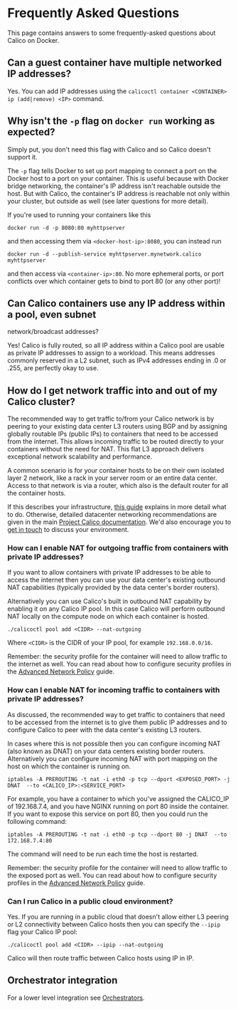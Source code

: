 # Frequently Asked Questions
This page contains answers to some frequently-asked questions about Calico on Docker.

## Can a guest container have multiple networked IP addresses?
Yes. You can add IP addresses using the `calicoctl container <CONTAINER> ip (add|remove) <IP>` command.

## Why isn't the `-p` flag on `docker run` working as expected?
Simply put, you don't need this flag with Calico and so Calico doesn't support it.

The `-p` flag tells Docker to set up port mapping to connect a port on the Docker host
to a port on your container.  This is useful because with Docker bridge networking, the
container's IP address isn't reachable outside the host.  But with Calico, the 
container's IP address is reachable not only within your cluster, but outside as well
(see later questions for more detail).

If you're used to running your containers like this

    docker run -d -p 8080:80 myhttpserver
  
and then accessing them via `<docker-host-ip>:8080`, you can instead run

    docker run -d --publish-service myhttpserver.mynetwork.calico myhttpserver
  
and then access via `<container-ip>:80`.  No more ephemeral ports, or port conflicts over
which container gets to bind to port 80 (or any other port)!

## Can Calico containers use any IP address within a pool, even subnet 
network/broadcast addresses?

Yes!  Calico is fully routed, so all IP address within a Calico pool are usable as 
private IP addresses to assign to a workload.  This means addresses commonly 
reserved in a L2 subnet, such as IPv4 addresses ending in .0 or .255, are perfectly 
okay to use.

## How do I get network traffic into and out of my Calico cluster?
The recommended way to get traffic to/from your Calico network is by peering to 
your existing data center L3 routers using BGP and by assigning globally 
routable IPs (public IPs) to containers that need to be accessed from the internet. 
This allows incoming traffic to be routed directly to your containers without the 
need for NAT.  This flat L3 approach delivers exceptional network scalability
and performance.

A common scenario is for your container hosts to be on their own 
isolated layer 2 network, like a rack in your server room or an entire data 
center.  Access to that network is via a router, which also is the default 
router for all the container hosts.

If this describes your infrastructure, [this guide](ExternalConnectivity.md) 
explains in more detail what to do. Otherwise, detailed datacenter networking 
recommendations are given in the main 
[Project Calico documentation](http://docs.projectcalico.org/en/latest/index.html).
We'd also encourage you to [get in touch](http://www.projectcalico.org/contact/) 
to discuss your environment.

### How can I enable NAT for outgoing traffic from containers with private IP addresses?
If you want to allow containers with private IP addresses to be able to access the 
internet then you can use your data center's existing outbound NAT capabilities
(typically provided by the data center's border routers).

Alternatively you can use Calico's built in outbound NAT capability by enabling it on any
Calico IP pool. In this case Calico will perform outbound NAT locally on the compute
node on which each container is hosted.
```
./calicoctl pool add <CIDR> --nat-outgoing
```
Where `<CIDR>` is the CIDR of your IP pool, for example `192.168.0.0/16`.

Remember: the security profile for the container will need to allow traffic to the 
internet as well. You can read about how to configure security profiles in the 
[Advanced Network Policy](AdvancedNetworkPolicy.md) guide.

### How can I enable NAT for incoming traffic to containers with private IP addresses?
As discussed, the recommended way to get traffic to containers that 
need to be accessed from the internet is to give them public IP addresses and
to configure Calico to peer with the data center's existing L3 routers.

In cases where this is not possible then you can configure incoming NAT 
(also known as DNAT) on your data centers existing border routers. Alternatively
you can configure incoming NAT with port mapping on the host on which the container
is running on. 
```
iptables -A PREROUTING -t nat -i eth0 -p tcp --dport <EXPOSED_PORT> -j DNAT  --to <CALICO_IP>:<SERVICE_PORT>
```
For example, you have a container to which you've assigned the CALICO_IP of 192.168.7.4, and you have NGINX running on port 80 inside the container. If you want to expose this service on port 80, then you could run the following command:
```
iptables -A PREROUTING -t nat -i eth0 -p tcp --dport 80 -j DNAT  --to 172.168.7.4:80
```
The command will need to be run each time the host is restarted.

Remember: the security profile for the container will need to allow traffic to the exposed port as well.  You can read about how to configure security profiles in the [Advanced Network Policy](AdvancedNetworkPolicy.md) guide.

### Can I run Calico in a public cloud environment? 
Yes.  If you are running in a public cloud that doesn't allow either L3 peering or L2 connectivity between Calico hosts then you can specify the `--ipip` flag your Calico IP pool:
```
./calicoctl pool add <CIDR> --ipip --nat-outgoing
```
Calico will then route traffic between Calico hosts using IP in IP.

## Orchestrator integration

For a lower level integration see [Orchestrators](Orchestrators.md).

